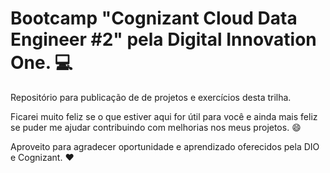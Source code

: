 # **Bootcamp "Cognizant Cloud Data Engineer #2" pela Digital Innovation One.** :computer:

Repositório para publicação de de projetos e exercícios desta trilha.

Ficarei muito feliz se o que estiver aqui for útil para você e ainda mais feliz se puder me ajudar contribuindo com melhorias nos meus projetos. :smile:

Aproveito para agradecer oportunidade e aprendizado oferecidos pela DIO e Cognizant. :heart:
